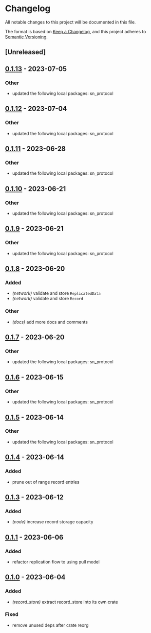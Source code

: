 # Changelog
All notable changes to this project will be documented in this file.

The format is based on [Keep a Changelog](https://keepachangelog.com/en/1.0.0/),
and this project adheres to [Semantic Versioning](https://semver.org/spec/v2.0.0.html).

## [Unreleased]

## [0.1.13](https://github.com/maidsafe/safe_network/compare/sn_record_store-v0.1.12...sn_record_store-v0.1.13) - 2023-07-05

### Other
- updated the following local packages: sn_protocol

## [0.1.12](https://github.com/maidsafe/safe_network/compare/sn_record_store-v0.1.11...sn_record_store-v0.1.12) - 2023-07-04

### Other
- updated the following local packages: sn_protocol

## [0.1.11](https://github.com/maidsafe/safe_network/compare/sn_record_store-v0.1.10...sn_record_store-v0.1.11) - 2023-06-28

### Other
- updated the following local packages: sn_protocol

## [0.1.10](https://github.com/maidsafe/safe_network/compare/sn_record_store-v0.1.9...sn_record_store-v0.1.10) - 2023-06-21

### Other
- updated the following local packages: sn_protocol

## [0.1.9](https://github.com/maidsafe/safe_network/compare/sn_record_store-v0.1.8...sn_record_store-v0.1.9) - 2023-06-21

### Other
- updated the following local packages: sn_protocol

## [0.1.8](https://github.com/maidsafe/safe_network/compare/sn_record_store-v0.1.7...sn_record_store-v0.1.8) - 2023-06-20

### Added
- *(network)* validate and store `ReplicatedData`
- *(network)* validate and store `Record`

### Other
- *(docs)* add more docs and comments

## [0.1.7](https://github.com/maidsafe/safe_network/compare/sn_record_store-v0.1.6...sn_record_store-v0.1.7) - 2023-06-20

### Other
- updated the following local packages: sn_protocol

## [0.1.6](https://github.com/maidsafe/safe_network/compare/sn_record_store-v0.1.5...sn_record_store-v0.1.6) - 2023-06-15

### Other
- updated the following local packages: sn_protocol

## [0.1.5](https://github.com/maidsafe/safe_network/compare/sn_record_store-v0.1.4...sn_record_store-v0.1.5) - 2023-06-14

### Other
- updated the following local packages: sn_protocol

## [0.1.4](https://github.com/maidsafe/safe_network/compare/sn_record_store-v0.1.3...sn_record_store-v0.1.4) - 2023-06-14

### Added
- prune out of range record entries

## [0.1.3](https://github.com/maidsafe/safe_network/compare/sn_record_store-v0.1.2...sn_record_store-v0.1.3) - 2023-06-12

### Added
- *(node)* increase record storage capacity

## [0.1.1](https://github.com/jacderida/safe_network/compare/sn_record_store-v0.1.0...sn_record_store-v0.1.1) - 2023-06-06

### Added
- refactor replication flow to using pull model

## [0.1.0](https://github.com/jacderida/safe_network/releases/tag/sn_record_store-v0.1.0) - 2023-06-04

### Added
- *(record_store)* extract record_store into its own crate

### Fixed
- remove unused deps after crate reorg
